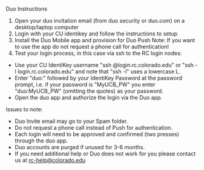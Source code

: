 Duo Instructions

1. Open your duo invitation email (from duo security or duo.com) on a desktop/laptop computer
1. Login with your CU identikey and follow the instructions to setup 
1. Install the Duo Mobile app and provision for Duo Push
         Note: If you want to use the app do not request a phone call for authentication!
1. Test your login process, in this case via ssh to the RC login nodes:
* Use your CU IdentiKey username "ssh @login.rc.colorado.edu" or "ssh -l login.rc.colorado.edu" and note that "ssh -l" uses a lowercase L.
*  Enter "duo:" followed by your IdentiKey Password at the password prompt, i.e. if your password is "MyUCB_PW" you enter "duo:MyUCB_PW" (omitting the quotes) as your password. 
*  Open the duo app and authorize the login via the Duo app.

Issues to note:

* Duo Invite email may go to your Spam folder.
* Do not request a phone call instead of Push for authentication.
* Each login will need to be approved and confirmed (two presses) through the duo app.
* Duo accounts are purged if unused for 3-6 months.
* If you need additional help or Duo does not work for you please contact us at rc-help@colorado.edu


